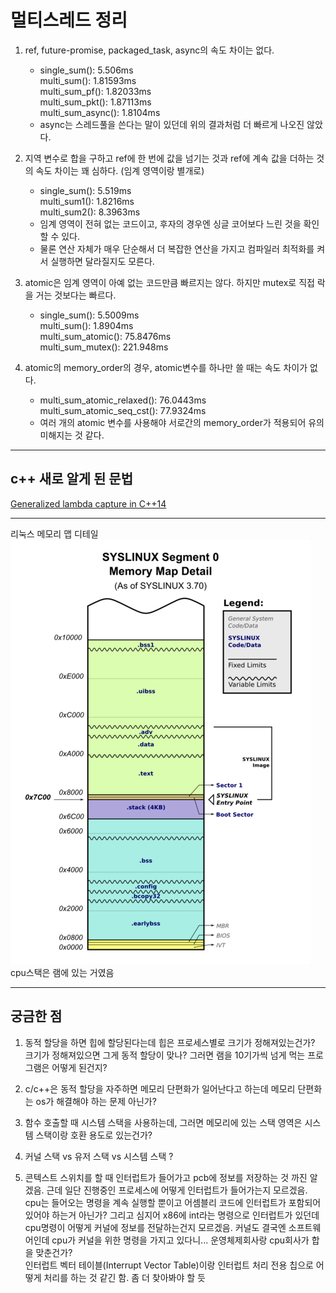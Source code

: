 # 멀티스레드 정리

1. ref, future-promise, packaged_task, async의 속도 차이는 없다.
	- single_sum(): 5.506ms   
	multi_sum(): 1.81593ms   
	multi_sum_pf(): 1.82033ms   
	multi_sum_pkt(): 1.87113ms   
	multi_sum_async(): 1.8104ms
	- async는 스레드풀을 쓴다는 말이 있던데 위의 결과처럼 더 빠르게 나오진 않았다.

2. 지역 변수로 합을 구하고 ref에 한 번에 값을 넘기는 것과 ref에 계속 값을 더하는 것의 속도 차이는 꽤 심하다. (임계 영역이랑 별개로)
	- single_sum(): 5.519ms   
	multi_sum1(): 1.8216ms   
	multi_sum2(): 8.3963ms
	- 임계 영역이 전혀 없는 코드이고, 후자의 경우엔 싱글 코어보다 느린 것을 확인할 수 있다. 
	- 물론 연산 자체가 매우 단순해서 더 복잡한 연산을 가지고 컴파일러 최적화를 켜서 실행하면 달라질지도 모른다.

3. atomic은 임계 영역이 아예 없는 코드만큼 빠르지는 않다. 하지만 mutex로 직접 락을 거는 것보다는 빠르다.
	- single_sum(): 5.5009ms   
	multi_sum(): 1.8904ms   
	multi_sum_atomic(): 75.8476ms   
	multi_sum_mutex(): 221.948ms

4. atomic의 memory_order의 경우, atomic변수를 하나만 쓸 때는 속도 차이가 없다.
	- multi_sum_atomic_relaxed(): 76.0443ms   
	multi_sum_atomic_seq_cst(): 77.9324ms
	- 여러 개의 atomic 변수를 사용해야 서로간의 memory_order가 적용되어 유의미해지는 것 같다.

---

## c++ 새로 알게 된 문법

[Generalized lambda capture in C++14](https://stackoverflow.com/questions/8640393/move-capture-in-lambda)

---

리눅스 메모리 맵 디테일   
![linux_memory_map](linux_memory_map.png)   
cpu스택은 램에 있는 거였음

---

## 궁금한 점
1. 동적 할당을 하면 힙에 할당된다는데 힙은 프로세스별로 크기가 정해져있는건가? 크기가 정해져있으면 그게 동적 할당이 맞나? 그러면 램을 10기가씩 넘게 먹는 프로그램은 어떻게 된건지?

2. c/c++은 동적 할당을 자주하면 메모리 단편화가 일어난다고 하는데 메모리 단편화는 os가 해결해야 하는 문제 아닌가?

3. 함수 호출할 때 시스템 스택을 사용하는데, 그러면 메모리에 있는 스택 영역은 시스템 스택이랑 호환 용도로 있는건가? 

4. 커널 스택 vs 유저 스택 vs 시스템 스택 ?

5. 콘텍스트 스위치를 할 때 인터럽트가 들어가고 pcb에 정보를 저장하는 것 까진 알겠음. 근데 일단 진행중인 프로세스에 어떻게 인터럽트가 들어가는지 모르겠음. cpu는 들어오는 명령을 계속 실행할 뿐이고 어셈블리 코드에 인터럽트가 포함되어 있어야 하는거 아닌가? 그리고 심지어 x86에 int라는 명령으로 인터럽트가 있던데 cpu명령이 어떻게 커널에 정보를 전달하는건지 모르겠음. 커널도 결국엔 소프트웨어인데 cpu가 커널을 위한 명령을 가지고 있다니... 운영체제회사랑 cpu회사가 합을 맞춘건가?  
인터럽트 벡터 테이블(Interrupt Vector Table)이랑 인터럽트 처리 전용 칩으로 어떻게 처리를 하는 것 같긴 함. 좀 더 찾아봐야 할 듯
